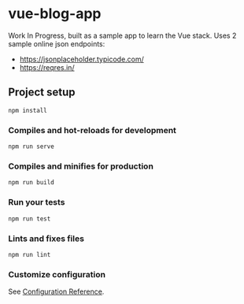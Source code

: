 # vue-blog-app

Work In Progress, built as a sample app to learn the Vue stack. Uses 2 sample online json endpoints:

* https://jsonplaceholder.typicode.com/
* https://reqres.in/

## Project setup
```
npm install
```

### Compiles and hot-reloads for development
```
npm run serve
```

### Compiles and minifies for production
```
npm run build
```

### Run your tests
```
npm run test
```

### Lints and fixes files
```
npm run lint
```

### Customize configuration
See [Configuration Reference](https://cli.vuejs.org/config/).
